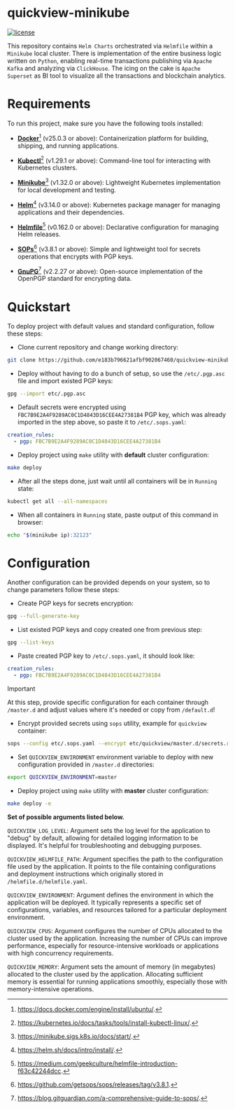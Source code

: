 # quickview-minikube

[![license](https://img.shields.io/:license-Apache%202-blue.svg)](https://www.apache.org/licenses/LICENSE-2.0.txt)

This repository contains `Helm Charts` orchestrated via `Helmfile` within a `Minikube` local cluster.
There is implementation of the entire business logic written on `Python`, 
enabling real-time transactions publishing via `Apache Kafka` and analyzing via `ClickHouse`. 
The icing on the cake is `Apache Superset` as BI tool to visualize all the transactions and blockchain analytics.

# Requirements

To run this project, make sure you have the following tools installed:

- [**Docker**](https://docs.docker.com/engine/install/ubuntu/)[^1] (v25.0.3 or above): Containerization platform for building, shipping, and running applications.


- [**Kubectl**](https://kubernetes.io/docs/tasks/tools/install-kubectl-linux/)[^2] (v1.29.1 or above): Command-line tool for interacting with Kubernetes clusters.


- [**Minikube**](https://minikube.sigs.k8s.io/docs/start/)[^3] (v1.32.0 or above): Lightweight Kubernetes implementation for local development and testing.


- [**Helm**](https://helm.sh/docs/intro/install/)[^4] (v3.14.0 or above): Kubernetes package manager for managing applications and their dependencies.


- [**Helmfile**](https://medium.com/geekculture/helmfile-introduction-f63c42244dcc)[^5] (v0.162.0 or above): Declarative configuration for managing Helm releases.


- [**SOPs**](https://github.com/getsops/sops/releases/tag/v3.8.1)[^6] (v3.8.1 or above): Simple and lightweight tool for secrets operations that encrypts with PGP keys.


- [**GnuPG**](https://blog.gitguardian.com/a-comprehensive-guide-to-sops/)[^7] (v2.2.27 or above): Open-source implementation of the OpenPGP standard for encrypting data.

# Quickstart

To deploy project with default values and standard configuration, follow these steps:

- Clone current repository and change working directory:
```bash
git clone https://github.com/e183b796621afbf902067460/quickview-minikube.git && cd quickview-minikube/
```

- Deploy without having to do a bunch of setup, 
so use the `/etc/.pgp.asc` file and import existed PGP keys:
```bash
gpg --import etc/.pgp.asc
```

- Default secrets were encrypted using `FBC7B9E2A4F9289AC0C1D4843D16CEE4A27381B4` PGP key, which was already imported in the step above, so paste it to `/etc/.sops.yaml`:
```yaml
creation_rules:
  - pgp: FBC7B9E2A4F9289AC0C1D4843D16CEE4A27381B4
```

- Deploy project using `make` utility with **default** cluster configuration:
```bash
make deploy
```

- After all the steps done, just wait until all containers will be in `Running` state:
```bash
kubectl get all --all-namespaces
```

- When all containers in `Running` state, paste output of this command in browser:
```bash
echo "$(minikube ip):32123"
```

# Configuration

Another configuration can be provided depends on your system, 
so to change parameters follow these steps:

- Create PGP keys for secrets encryption:
```bash
gpg --full-generate-key
```

- List existed PGP keys and copy created one from previous step:
```bash
gpg --list-keys
```

- Paste created PGP key to `/etc/.sops.yaml`, it should look like:
```yaml
creation_rules:
  - pgp: FBC7B9E2A4F9289AC0C1D4843D16CEE4A27381B4
```

> [!IMPORTANT]
> At this step, 
provide specific configuration for each container through `/master.d` and adjust values where it's needed or copy from `/default.d`!

- Encrypt provided secrets using `sops` utility, example for `quickview` container:
```bash
sops --config etc/.sops.yaml --encrypt etc/quickview/master.d/secrets.raw.yaml > etc/quickview/master.d/secrets.yaml && rm -rf etc/quickview/master.d/secrets.raw.yaml
```

- Set `QUICKVIEW_ENVIRONMENT` environment variable to deploy with new configuration provided in `/master.d` directories:
```bash
export QUICKVIEW_ENVIRONMENT=master 
```

- Deploy project using `make` utility with **master** cluster configuration:
```bash
make deploy -e
```

**Set of possible arguments listed below.**

`QUICKVIEW_LOG_LEVEL`: Argument sets the log level for the application to "debug" by default, 
allowing for detailed logging information to be displayed. 
It's helpful for troubleshooting and debugging purposes.

`QUICKVIEW_HELMFILE_PATH`: Argument specifies the path to the configuration file used by the application. 
It points to the file containing configurations and deployment instructions which originally stored in `/helmfile.d/helmfile.yaml`.

`QUICKVIEW_ENVIRONMENT`: Argument defines the environment in which the application will be deployed. 
It typically represents a specific set of configurations, variables, 
and resources tailored for a particular deployment environment.

`QUICKVIEW_CPUS`: Argument configures the number of CPUs allocated to the cluster used by the application. 
Increasing the number of CPUs can improve performance, 
especially for resource-intensive workloads or applications with high concurrency requirements.

`QUICKVIEW_MEMORY`: Argument sets the amount of memory (in megabytes) allocated to the cluster used by the application. 
Allocating sufficient memory is essential for running applications smoothly, 
especially those with memory-intensive operations.

[^1]: https://docs.docker.com/engine/install/ubuntu/.
[^2]: https://kubernetes.io/docs/tasks/tools/install-kubectl-linux/.
[^3]: https://minikube.sigs.k8s.io/docs/start/.
[^4]: https://helm.sh/docs/intro/install/.
[^5]: https://medium.com/geekculture/helmfile-introduction-f63c42244dcc.
[^6]: https://github.com/getsops/sops/releases/tag/v3.8.1.
[^7]: https://blog.gitguardian.com/a-comprehensive-guide-to-sops/.

